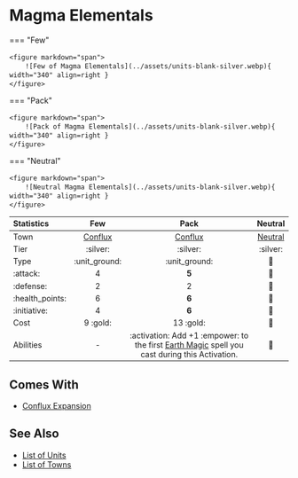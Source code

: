 # Magma Elementals

=== "Few"

    <figure markdown="span">
        ![Few of Magma Elementals](../assets/units-blank-silver.webp){ width="340" align=right }
    </figure>

=== "Pack"

    <figure markdown="span">
        ![Pack of Magma Elementals](../assets/units-blank-silver.webp){ width="340" align=right }
    </figure>

=== "Neutral"

    <figure markdown="span">
        ![Neutral Magma Elementals](../assets/units-blank-silver.webp){ width="340" align=right }
    </figure>


| Statistics | Few | Pack | Neutral |
| :--- | :---: | :---: | :---: |
| Town | [Conflux](../towns/conflux.md) | [Conflux](../towns/conflux.md) | [Neutral](../towns/neutral.md) |
| Tier | :silver: | :silver: | :silver: |
| Type | :unit_ground: | :unit_ground: | 🚧 |
| :attack: | 4 | **5** | 🚧 |
| :defense: | 2 | 2 | 🚧 |
| :health_points: | 6 | **6** | 🚧 |
| :initiative: | 4 | **6** | 🚧 |
| Cost | 9 :gold: | 13 :gold: | 🚧 |
| Abilities | - | :activation: Add +1 :empower: to the first [Earth Magic](../spells/school_of_earth_magic.md) spell you cast during this Activation. | 🚧 |


## Comes With

- [Conflux Expansion](../content.md)


## See Also

- [List of Units](index.md)
- [List of Towns](../towns/index.md)
